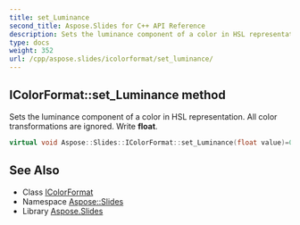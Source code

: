 ```yaml
---
title: set_Luminance
second_title: Aspose.Slides for C++ API Reference
description: Sets the luminance component of a color in HSL representation. All color transformations are ignored. Write float.
type: docs
weight: 352
url: /cpp/aspose.slides/icolorformat/set_luminance/
---
```

## IColorFormat::set_Luminance method


Sets the luminance component of a color in HSL representation. All color transformations are ignored. Write **float**.

```cpp
virtual void Aspose::Slides::IColorFormat::set_Luminance(float value)=0
```

## See Also

* Class [IColorFormat](../)
* Namespace [Aspose::Slides](../../)
* Library [Aspose.Slides](../../../)
